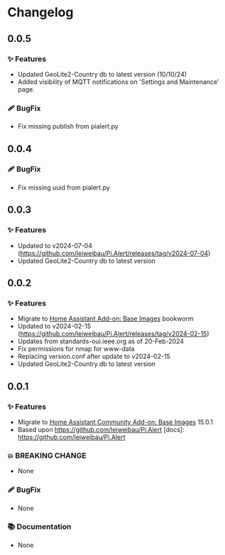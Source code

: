 # Changelog

## 0.0.5
### ✨ Features
- Updated GeoLite2-Country db to latest version (10/10/24)
- Added visibility of MQTT notifications on 'Settings and Maintenance' page.

### 🩹 BugFix
- Fix missing publish from pialert.py

## 0.0.4
### 🩹 BugFix
- Fix missing uuid from pialert.py

## 0.0.3
### ✨ Features
- Updated to v2024-07-04 (https://github.com/leiweibau/Pi.Alert/releases/tag/v2024-07-04)
- Updated GeoLite2-Country db to latest version

## 0.0.2
### ✨ Features
- Migrate to [Home Assistant Add-on: Base Images](https://github.com/home-assistant/docker-base) bookworm
- Updated to v2024-02-15 (https://github.com/leiweibau/Pi.Alert/releases/tag/v2024-02-15)
- Updates from standards-oui.ieee.org as of 20-Feb-2024
- Fix permissions for nmap for www-data
- Replacing version.conf after update to v2024-02-15
- Updated GeoLite2-Country db to latest version

## 0.0.1
### ✨ Features
- Migrate to [Home Assistant Community Add-on: Base Images](https://github.com/hassio-addons/addon-base) 15.0.1
- Based upon https://github.com/leiweibau/Pi.Alert
[docs]: https://github.com/leiweibau/Pi.Alert

### 💥 BREAKING CHANGE

- None

### 🩹 BugFix

- None

### 📚 Documentation

- None